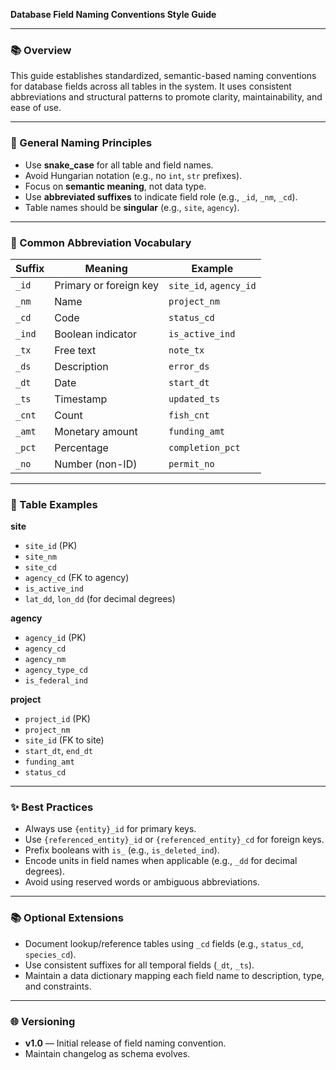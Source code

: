 **Database Field Naming Conventions Style Guide**

---

### 📚 Overview

This guide establishes standardized, semantic-based naming conventions for database fields across all tables in the system. It uses consistent abbreviations and structural patterns to promote clarity, maintainability, and ease of use.

---

### 🔢 General Naming Principles

* Use **snake\_case** for all table and field names.
* Avoid Hungarian notation (e.g., no `int`, `str` prefixes).
* Focus on **semantic meaning**, not data type.
* Use **abbreviated suffixes** to indicate field role (e.g., `_id`, `_nm`, `_cd`).
* Table names should be **singular** (e.g., `site`, `agency`).

---

### 🔹 Common Abbreviation Vocabulary

| Suffix | Meaning                | Example                |
| ------ | ---------------------- | ---------------------- |
| `_id`  | Primary or foreign key | `site_id`, `agency_id` |
| `_nm`  | Name                   | `project_nm`           |
| `_cd`  | Code                   | `status_cd`            |
| `_ind` | Boolean indicator      | `is_active_ind`        |
| `_tx`  | Free text              | `note_tx`              |
| `_ds`  | Description            | `error_ds`             |
| `_dt`  | Date                   | `start_dt`             |
| `_ts`  | Timestamp              | `updated_ts`           |
| `_cnt` | Count                  | `fish_cnt`             |
| `_amt` | Monetary amount        | `funding_amt`          |
| `_pct` | Percentage             | `completion_pct`       |
| `_no`  | Number (non-ID)        | `permit_no`            |

---

### 📝 Table Examples

**site**

* `site_id` (PK)
* `site_nm`
* `site_cd`
* `agency_cd` (FK to agency)
* `is_active_ind`
* `lat_dd`, `lon_dd` (for decimal degrees)

**agency**

* `agency_id` (PK)
* `agency_cd` 
* `agency_nm`
* `agency_type_cd`
* `is_federal_ind`

**project**

* `project_id` (PK)
* `project_nm`
* `site_id` (FK to site)
* `start_dt`, `end_dt`
* `funding_amt`
* `status_cd`

---

### ✨ Best Practices

* Always use `{entity}_id` for primary keys.
* Use `{referenced_entity}_id` or `{referenced_entity}_cd` for foreign keys.
* Prefix booleans with `is_` (e.g., `is_deleted_ind`).
* Encode units in field names when applicable (e.g., `_dd` for decimal degrees).
* Avoid using reserved words or ambiguous abbreviations.

---

### 📚 Optional Extensions

* Document lookup/reference tables using `_cd` fields (e.g., `status_cd`, `species_cd`).
* Use consistent suffixes for all temporal fields (`_dt`, `_ts`).
* Maintain a data dictionary mapping each field name to description, type, and constraints.

---

### 🌐 Versioning

* **v1.0** — Initial release of field naming convention.
* Maintain changelog as schema evolves.
